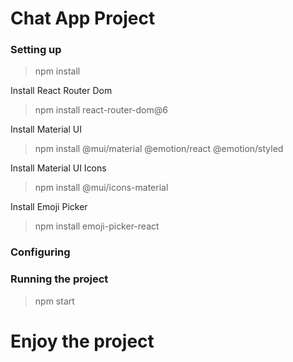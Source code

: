# Chat App Project

### Setting up

> npm install

Install React Router Dom
> npm install react-router-dom@6

Install Material UI
> npm install @mui/material @emotion/react @emotion/styled

Install Material UI Icons
> npm install @mui/icons-material

Install Emoji Picker
> npm install emoji-picker-react

### Configuring

### Running the project

> npm start

# Enjoy the project
